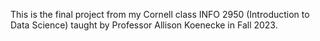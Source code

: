 This is the final project from my Cornell class INFO 2950 (Introduction to Data Science) taught by Professor Allison Koenecke in Fall 2023.
